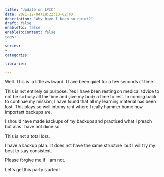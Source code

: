 ```yaml
---
title: "Update on LPIC"
date: 2021-12-04T18:22:13+02:00
description: "Why have I been so quiet?"
draft: false
enableToc: false
enableTocContent: false
tags: 
-
series:
-
categories:

libraries:

---
```


Well. This is  a little awkward.
I have been quiet for a few seconds of time.

This is not entirely on purpose.
Yes I have been resting on medical advice to not be so busy all the time and give my body a time to rest.
In coming back to continue my mission, I have found that all my learning material has been lost.
This plays so well intomy rant where I really hammer home how important backups are.

I should have made backups of my backups and practiced what I preach but alas I have not done so.

This is not a total loss.

I have a backup plan.  It does not have the same structure  but I will try my best to stay consistent.

Please forgive me if I  am not.

Let's get this party started!